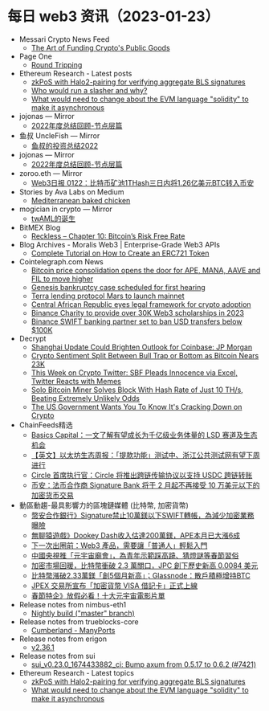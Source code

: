 # 每日 web3 资讯（2023-01-23）

- Messari Crypto News Feed
  - [The Art of Funding Crypto's Public Goods](https://messari.io/article/the-art-of-funding-crypto-s-public-goods)
- Page One
  - [Round Tripping](https://page1.substack.com/p/round-tripping-236)
- Ethereum Research - Latest posts
  - [zkPoS with Halo2-pairing for verifying aggregate BLS signatures](https://ethresear.ch/t/zkpos-with-halo2-pairing-for-verifying-aggregate-bls-signatures/14671/1)
  - [Who would run a slasher and why?](https://ethresear.ch/t/who-would-run-a-slasher-and-why/14623/2)
  - [What would need to change about the EVM language "solidity" to make it asynchronous](https://ethresear.ch/t/what-would-need-to-change-about-the-evm-language-solidity-to-make-it-asynchronous/14664/1)
- jojonas — Mirror
  - [2022年度总结回顾-节点层篇](https://mirror.xyz/0x31Ae182A31Bb2c3cfd9e2E3732cc53f7606FB773/IwajZ_wp5hxjnrlKiV04rrSErmTTFUU-proZ0vlH2eY)
- 鱼叔 UncleFish — Mirror
  - [鱼叔的投资总结2022](https://mirror.xyz/0xA6DDeA5E7a4eF5c680200BF37984A06c6CFb123D/J1GwXOmduSe-njvBJ1coxp7RGYEjpsjumCP5HdnWxMk)
- jojonas — Mirror
  - [2022年度总结回顾-节点层篇](https://mirror.xyz/0x31Ae182A31Bb2c3cfd9e2E3732cc53f7606FB773/IwajZ_wp5hxjnrlKiV04rrSErmTTFUU-proZ0vlH2eY)
- zoroo.eth — Mirror
  - [Web3日报 0122：比特币矿池1THash三日内将1.26亿美元BTC转入币安](https://mirror.xyz/zoroo.eth/2t6SMbUWH6adcAXXEhhH69Dflqrq_b6mOhQrKX1FuzU)
- Stories by Ava Labs on Medium
  - [Mediterranean baked chicken](https://medium.com/@avalabs/mediterranean-baked-chicken-af9b1d306650?source=rss-2d09314f14e9------2)
- mogician in crypto — Mirror
  - [twAML的诞生](https://mirror.xyz/mogician.eth/v2BGt-MmLCYEAxY3INiw2clidbYcHpDXM9zQdkXlsYk)
- BitMEX Blog
  - [Reckless – Chapter 10: Bitcoin’s Risk Free Rate](https://blog.bitmex.com/reckless-chapter-10-bitcoins-risk-free-rate/)
- Blog Archives - Moralis Web3 | Enterprise-Grade Web3 APIs
  - [Complete Tutorial on How to Create an ERC721 Token](https://moralis.io/complete-tutorial-on-how-to-create-an-erc721-token/)
- Cointelegraph.com News
  - [Bitcoin price consolidation opens the door for APE, MANA, AAVE and FIL to move higher](https://cointelegraph.com/news/bitcoin-price-consolidation-opens-the-door-for-ape-mana-aave-and-fil-to-move-higher)
  - [Genesis bankruptcy case scheduled for first hearing](https://cointelegraph.com/news/genesis-bankruptcy-case-scheduled-for-first-hearing)
  - [Terra lending protocol Mars to launch mainnet](https://cointelegraph.com/news/terra-lending-protocol-mars-to-launch-mainnet)
  - [Central African Republic eyes legal framework for crypto adoption](https://cointelegraph.com/news/central-african-republic-eyes-legal-framework-for-crypto-adoption)
  - [Binance Charity to provide over 30K Web3 scholarships in 2023](https://cointelegraph.com/news/binance-charity-to-provide-over-30k-web3-scholarships-in-2023)
  - [Binance SWIFT banking partner set to ban USD transfers below $100K](https://cointelegraph.com/news/binance-s-swift-banking-partner-set-to-ban-usd-transfers-below-100k)
- Decrypt
  - [Shanghai Update Could Brighten Outlook for Coinbase: JP Morgan](https://decrypt.co/119735/shanghai-update-could-brighten-outlook-for-coinbase-jp-morgan)
  - [Crypto Sentiment Split Between Bull Trap or Bottom as Bitcoin Nears 23K](https://decrypt.co/119723/crypto-sentiment-split-between-bull-trap-or-bottom-as-bitcoin-nears-23k)
  - [This Week on Crypto Twitter: SBF Pleads Innocence via Excel, Twitter Reacts with Memes](https://decrypt.co/119719/this-week-on-crypto-twitter-sbf-pleads-innocence-via-excel-twitter-reacts-with-memes)
  - [Solo Bitcoin Miner Solves Block With Hash Rate of Just 10 TH/s, Beating Extremely Unlikely Odds](https://decrypt.co/119717/solo-bitcoin-miner-solves-block-with-hash-rate-of-just-10-th-s-beating-extremely-unlikely-odds)
  - [The US Government Wants You To Know It's Cracking Down on Crypto](https://decrypt.co/119706/us-government-crypto-crackdown-is-coming)
- ChainFeeds精选
  - [Basics Capital：一文了解有望成长为千亿级业务体量的 LSD 赛道及生态机会](https://www.chaincatcher.com/article/2086325)
  - [【英文】以太坊生态周报：「提款功能」测试中、浙江公共测试网有望下周进行](https://weekinethereumnews.com/)
  - [Circle 首席执行官：Circle 将推出跨链传输协议以支持 USDC 跨链转账](https://twitter.com/jerallaire/status/1616912607407149057)
  - [币安：法币合作商 Signature Bank 将于 2 月起不再接受 10 万美元以下的加密货币交易](https://www.bloomberg.com/news/articles/2023-01-22/binance-says-signature-sets-transaction-minimum-amid-pullback)
- 動區動趨-最具影響力的區塊鏈媒體 (比特幣, 加密貨幣)
  - [幣安合作銀行》Signature禁止10萬鎂以下SWIFT轉帳，為減少加密業務曝險](https://www.blocktempo.com/binance-swift-banking-partner-sets-transaction-minimum/)
  - [無聊猿遊戲》Dookey Dash收入估達200萬鎂，APE本月已大漲6成](https://www.blocktempo.com/dookey-dash-buff-expected-to-bring-in-over-2m-for-yuga-labs/)
  - [下一次出圈前：Web3 產品，需要讓「普通人」輕鬆入門](https://www.blocktempo.com/barriers-to-access-crypto-world-and-web3-vc-trend/)
  - [中國央視推「元宇宙廟會」，為青年示範踩高蹺、猜燈謎等春節習俗](https://www.blocktempo.com/cctv-launched-metaverse-temple-fair/)
  - [加密市場回暖，比特幣衝破 2.3 萬關口，JPC 創下歷史新高 0.0084 美元](https://www.blocktempo.com/jpc-price-created-new-all-time-high/)
  - [比特幣漲破2.33萬鎂「創5個月新高」；Glassnode：散戶積極增持BTC](https://www.blocktempo.com/bitcoin-price-crosses-23k-mark/)
  - [JPEX 交易所宣布「加密貨幣 VISA 借記卡」正式上線](https://www.blocktempo.com/jpex-has-launched-crypto-visa-debit-card/)
  - [春節特企》放假必看！十大元宇宙電影片單](https://www.blocktempo.com/list-of-top-ten-metaverse-movies/)
- Release notes from nimbus-eth1
  - [Nightly build ("master" branch)](https://github.com/status-im/nimbus-eth1/releases/tag/nightly)
- Release notes from trueblocks-core
  - [Cumberland - ManyPorts](https://github.com/TrueBlocks/trueblocks-core/releases/tag/v0.55.0-beta)
- Release notes from erigon
  - [v2.36.1](https://github.com/ledgerwatch/erigon/releases/tag/v2.36.1)
- Release notes from sui
  - [sui_v0.23.0_1674433882_ci: Bump axum from 0.5.17 to 0.6.2 (#7421)](https://github.com/MystenLabs/sui/releases/tag/sui_v0.23.0_1674433882_ci)
- Ethereum Research - Latest topics
  - [zkPoS with Halo2-pairing for verifying aggregate BLS signatures](https://ethresear.ch/t/zkpos-with-halo2-pairing-for-verifying-aggregate-bls-signatures/14671)
  - [What would need to change about the EVM language "solidity" to make it asynchronous](https://ethresear.ch/t/what-would-need-to-change-about-the-evm-language-solidity-to-make-it-asynchronous/14664)
